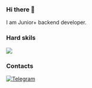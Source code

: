 ### Hi there 👋

I am Junior+ backend developer.

### Hard skils
<image src="https://img.shields.io/badge/-Python-yellow">

### Contacts
[![Telegram](https://img.shields.io/badge/Telegram-2CA5E0?style=for-the-badge&logo=telegram&logoColor=white)](tg.org)
 
  <!--
**SergioPanini/SergioPanini** is a ✨ _special_ ✨ repository because its `README.md` (this file) appears on your GitHub profile.

Here are some ideas to get you started:

- 🔭 I’m currently working on ...
- 🌱 I’m currently learning ...
- 👯 I’m looking to collaborate on ...
- 🤔 I’m looking for help with ...
- 💬 Ask me about ...
- 📫 How to reach me: ...
- 😄 Pronouns: ...
- ⚡ Fun fact: ...
-->
